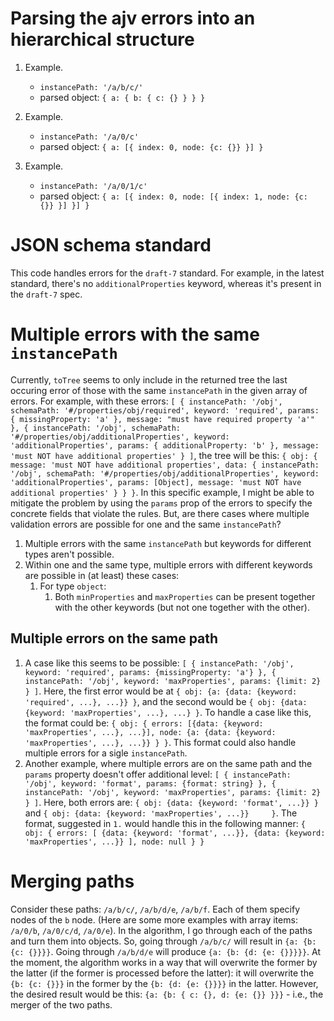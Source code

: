 # Parsing the ajv errors into an hierarchical structure
1. Example.
    * `instancePath: '/a/b/c/'`
    * parsed object: `{
        a: {
            b: {
                c: {}
            }
        }
    }`

2. Example.
    * `instancePath: '/a/0/c'`
    * parsed object: `{
        a: [{
            index: 0,
            node: {c: {}}
        }]
    }`

3. Example.
    * `instancePath: '/a/0/1/c'`
    * parsed object: `{
        a: [{
            index: 0,
            node: [{
                index: 1,
                node: {c: {}}
            }]
        }]
    }`

# JSON schema standard
This code handles errors for the `draft-7` standard. For example, in the latest standard, there's no `additionalProperties` keyword, whereas it's present in the `draft-7` spec.

# Multiple errors with the same `instancePath`
Currently, `toTree` seems to only include in the returned tree the last occuring error of those with the same `instancePath` in the given array of errors. For example, with these errors: `[
    {
        instancePath: '/obj',
        schemaPath: '#/properties/obj/required',
        keyword: 'required',
        params: { missingProperty: 'a' },
        message: "must have required property 'a'"
    },
    {
        instancePath: '/obj',
        schemaPath: '#/properties/obj/additionalProperties',
        keyword: 'additionalProperties',
        params: { additionalProperty: 'b' },
        message: 'must NOT have additional properties'
    }
]`, the tree will be this: `{
  obj: {
    message: 'must NOT have additional properties',
    data: {
      instancePath: '/obj',
      schemaPath: '#/properties/obj/additionalProperties',
      keyword: 'additionalProperties',
      params: [Object],
      message: 'must NOT have additional properties'
    }
  }
}`. In this specific example, I might be able to mitigate the problem by using the `params` prop of the errors to specify the concrete fields that violate the rules.
But, are there cases where multiple validation errors are possible for one and the same `instancePath`?
1. Multiple errors with the same `instancePath` but keywords for different types aren't possible.
2. Within one and the same type, multiple errors with different keywords are possible in (at least) these cases:
    1. For type `object`:
        1. Both `minProperties` and `maxProperties` can be present together with the other keywords (but not one together with the other).

## Multiple errors on the same path
1. A case like this seems to be possible: `[
    {
        instancePath: '/obj',
        keyword: 'required',
        params: {missingProperty: 'a'}
    },
    {
        instancePath: '/obj',
        keyword: 'maxProperties',
        params: {limit: 2}
    }
]`. Here, the first error would be at `{
    obj: {a: {data: {keyword: 'required', ...}, ...}}
}`, and the second would be `{
    obj: {data: {keyword: 'maxProperties', ...}, ...}
}`. To handle a case like this, the format could be: `{
    obj: {
        errors: [{data: {keyword: 'maxProperties', ...}, ...}],
        node: {a: {data: {keyword: 'maxProperties', ...}, ...}}
    }
}`. This format could also handle multiple errors for a sigle `instancePath`.
2. Another example, where multiple errors are on the same path and the `params` property doesn't offer additional level: `[
{
    instancePath: '/obj',
    keyword: 'format',
    params: {format: string}
},
{
    instancePath: '/obj',
    keyword: 'maxProperties',
    params: {limit: 2}
}
]`. Here, both errors are: `{
    obj: {data: {keyword: 'format', ...}}
}` and `{
    obj: {data: {keyword: 'maxProperties', ...}}    
}`. The format, suggested in `1.` would handle this in the following manner: `{
    obj: {
        errors: [
            {data: {keyword: 'format', ...}},
            {data: {keyword: 'maxProperties', ...}}
        ],
        node: null
    }
}`


# Merging paths
Consider these paths: `/a/b/c/`, `/a/b/d/e`, `/a/b/f`. Each of them specify nodes of the `b` node. (Here are some more examples with array items: `/a/0/b`, `/a/0/c/d`, `/a/0/e`).
In the algorithm, I go through each of the paths and turn them into objects. So, going through `/a/b/c/` will result in `{a: {b: {c: {}}}}`. Going through `/a/b/d/e` will produce `{a: {b: {d: {e: {}}}}}`. At the moment, the algorithm works in a way that will overwrite the former by the latter (if the former is processed before the latter): it will overwrite the `{b: {c: {}}}` in the former by the `{b: {d: {e: {}}}}` in the latter. However, the desired result would be this: `{a: {b: {
    c: {},
    d: {e: {}}
}}}` - i.e., the merger of the two paths.
